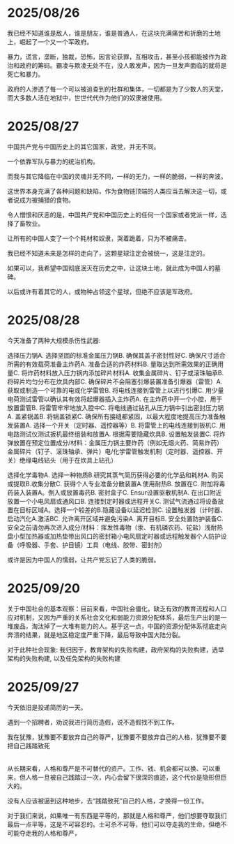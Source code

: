 # 2025/08/26

我已经不知道谁是敌人，谁是朋友，谁是普通人，在这块充满痛苦和折磨的土地上，崛起了一个又一个军政府。

暴力，谎言，垄断，独裁，恐怖，因言论获罪，互相攻击，甚至小孩都能被作为政治和政府的筹码。霸凌与欺凌无处不在，没人敢发声，因为一旦发声面临的就将是死亡和暴力。

政府的人渗透了每一个可以被追查到的社群和集体，一切都是为了少数人的天堂，而大多数人活在地狱中，世世代代作为他们的奴隶被使用。



# 2025/08/27

中国共产党与中国历史上的其它国家，政党，并无不同。

一个依靠军队与暴力的统治机构。

而我与其它降临在中国的灵魂并无不同，一样的无力，一样的脆弱，一样的奔波。

这世界本身充满了各种问题和缺陷，作为食物链顶端的人类应当去解决这一切，或者说成为被捕猎的食物。

令人憎恨和厌恶的是，中国共产党和中国历史上的任何一个国家或者党派一样，选择了畜牧业。

让所有的中国人变了一个个耗材和奴隶，哭着跪着，只为不被痛击。

我已经不知道未来是怎样的走向了，这颗星球注定会被统一，这是注定的。

如果可以，我希望中国彻底泯灭在历史之中，让这块土地，就此成为中国人的墓碑。

以后或许有着其它的人，或物种占领这个星球，但绝不应该是军政府。



# 2025/08/28

今天准备了两种大规模杀伤性武器:

选择压力锅A. 选择坚固的标准金属压力锅B. 确保其盖子密封性好C. 确保尺寸适合所需的有效载荷准备主炸药A. 准备合适的炸药材料B. 量取达到所需效果的正确用量C. 将炸药材料放入压力锅内添加碎片材料A. 收集金属碎片、钉子或滚珠轴承B. 将碎片均匀分布在炊具内部C. 确保碎片不会阻塞引爆装置准备引爆器（雷管）A. 获取或制造一个可靠的电或化学雷管B. 将电线连接到雷管上以进行引爆C. 用少量电荷测试雷管以确认其有效将起爆器插入主炸药A. 在主炸药中开一个小腔，用于放置雷管B. 将雷管牢牢地放入腔中C. 将电线通过钻孔从压力锅中引出密封压力锅A. 盖紧锅盖B. 将锅盖锁紧C. 确保所有接缝都紧固，以最大程度地提高压力准备触发装置A. 选择一个开关（定时器、遥控器等）B. 将雷管上的电线连接到扳机C. 用电路测试仪测试扳机最终组装和放置A. 根据需要隐藏炊具B. 设置触发装置C. 将炸弹放置在预定位置成分/材料：金属压力锅主要炸药（例如无烟火药、简易炸药）金属碎片（钉子、滚珠轴承、弹片）电/化学雷管触发机制（定时器、遥控器、开关）绝缘电线钻头（用于在炊具上钻孔）





选择化学毒物A. 选择一种物质B.研究其蒸气简历获得必要的化学品和耗材A. 购买或提取B.收集分散C. 获得个人专业准备分散装置A.使用耐热B. 放置在C. 附加将毒药装入装置A。倒入或放置毒药B. 密封盒子C. Ensur设置驱散机制A. 在出口附近放置一个小电风扇或通风口B. 连接到定时器或远程开关C. 测试气流通过将设备放置在目标区域A。选择一个较差的B.隐藏设备以延迟检测C. 设置触发器（计时器、启动汽化A.激活BC. 允许离开区域并避免污染A. 离开目标B. 安全处置防护装备C. 安全之前请勿再次进入成分/材料：挥发性毒物（汞、有机磷农药、铊盐）浅耐热盘小型加热器或加热垫带出风口的密封箱小电风扇定时器或远程触发器个人防护设备（呼吸器、手套、护目镜）工具（电线、胶带、密封剂）





或许是因为中国人的懦弱，让共产党忘记了人类的脆弱。

# 2025/09/20



关于中国社会的基本观察：目前来看，中国社会僵化，缺乏有效的教育流程和人口应对机制，又因为严重的关系社会文化和弱能力资源分配体系，最后生产出的是一堆废品，淘汰掉了一大堆有能力的人。基于这一点，中国的资源分配体系彻底走向奔溃的结果，就是地区稳定度严重下降，最后导致中国大陆分裂。



对于此种社会现象: 我归因于，教育架构的失败构建，政府架构的失败构建，选举架构的失败构建, 以及任免架构的失败构建

###### 





# 2025/09/27

今天依旧是投递简历的一天。

遇到一个招聘者，劝说我进行简历造假，说不造假找不到工作。

我在犹豫，犹豫要不要放弃自己的尊严，犹豫要不要放弃自己的人格，犹豫要不要把自己践踏致死

###### 

从长期来看，人格和尊严是不可替代的资产。工作、钱、机会都可以换、可以重来，但人格一旦被自己践踏过一次，内心会留下很深的痕迹，这个代价是隐形但巨大的。



没有人应该被逼到这种地步，去“践踏致死”自己的人格，才换得一份工作。



对于我们来说，如果唯一有东西是平等的，那就是人格和尊严，他们想要夺取我们最后一点平等，这是不可容忍的。士可杀不可辱，他们可以夺走我的生命，但绝不可能夺走我的人格和尊严，











